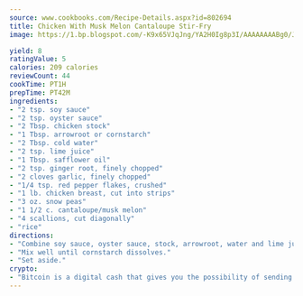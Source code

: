 ```yaml
---
source: www.cookbooks.com/Recipe-Details.aspx?id=802694
title: Chicken With Musk Melon Cantaloupe Stir-Fry
image: https://1.bp.blogspot.com/-K9x65VJqJng/YA2H0Ig8p3I/AAAAAAAABg0/JRKr7ZzesxofwlGw6YudXad_aQn9BD52QCLcBGAsYHQ/s299/2.png

yield: 8
ratingValue: 5
calories: 209 calories
reviewCount: 44
cookTime: PT1H
prepTime: PT42M
ingredients:
- "2 tsp. soy sauce"
- "2 tsp. oyster sauce"
- "2 Tbsp. chicken stock"
- "1 Tbsp. arrowroot or cornstarch"
- "2 Tbsp. cold water"
- "2 tsp. lime juice"
- "1 Tbsp. safflower oil"
- "2 tsp. ginger root, finely chopped"
- "2 cloves garlic, finely chopped"
- "1/4 tsp. red pepper flakes, crushed"
- "1 lb. chicken breast, cut into strips"
- "3 oz. snow peas"
- "1 1/2 c. cantaloupe/musk melon"
- "4 scallions, cut diagonally"
- "rice"
directions:
- "Combine soy sauce, oyster sauce, stock, arrowroot, water and lime juice."
- "Mix well until cornstarch dissolves."
- "Set aside."
crypto:
- "Bitcoin is a digital cash that gives you the possibility of sending money all over the world, instantly and without a fee."
---
```

